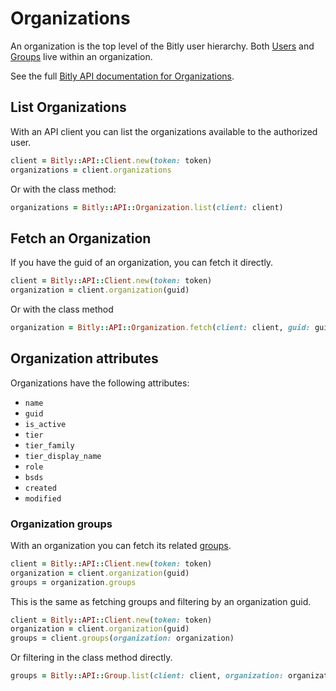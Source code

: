 # Organizations

An organization is the top level of the Bitly user hierarchy. Both [Users](./users.md) and [Groups](./groups.md) live within an organization.

See the full [Bitly API documentation for Organizations](https://dev.bitly.com/v4/#tag/Organizations).

## List Organizations

With an API client you can list the organizations available to the authorized user.

```ruby
client = Bitly::API::Client.new(token: token)
organizations = client.organizations
```

Or with the class method:

```ruby
organizations = Bitly::API::Organization.list(client: client)
```

## Fetch an Organization

If you have the guid of an organization, you can fetch it directly.

```ruby
client = Bitly::API::Client.new(token: token)
organization = client.organization(guid)
```

Or with the class method

```ruby
organization = Bitly::API::Organization.fetch(client: client, guid: guid)
```

## Organization attributes

Organizations have the following attributes:

* `name`
* `guid`
* `is_active`
* `tier`
* `tier_family`
* `tier_display_name`
* `role`
* `bsds`
* `created`
* `modified`

### Organization groups

With an organization you can fetch its related [groups](./groups.md).

```ruby
client = Bitly::API::Client.new(token: token)
organization = client.organization(guid)
groups = organization.groups
```

This is the same as fetching groups and filtering by an organization guid.

```ruby
client = Bitly::API::Client.new(token: token)
organization = client.organization(guid)
groups = client.groups(organization: organization)
```

Or filtering in the class method directly.

```ruby
groups = Bitly::API::Group.list(client: client, organization: organization)
```
